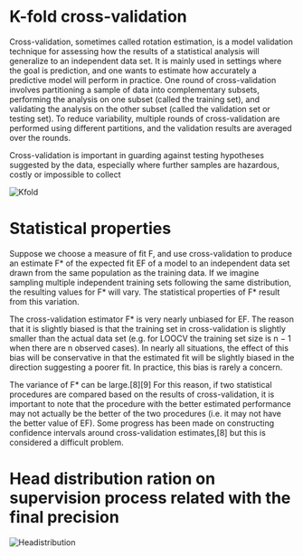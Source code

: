 K-fold cross-validation
======

Cross-validation, sometimes called rotation estimation, is a model validation technique for assessing how the results of a statistical analysis will generalize to an independent data set. 
It is mainly used in settings where the goal is prediction, and one wants to estimate how accurately a predictive model will perform in practice. One round of cross-validation involves partitioning a sample of data into complementary subsets, performing the analysis on one subset (called the training set),
and validating the analysis on the other subset (called the validation set or testing set). To reduce variability, multiple rounds of cross-validation are performed using different partitions, and the validation results are averaged over the rounds.

Cross-validation is important in guarding against testing hypotheses suggested by the data, especially where further samples are hazardous, costly or impossible to collect 

![Kfold](https://upload.wikimedia.org/wikipedia/commons/f/fc/4fold3class.jpg)


Statistical properties
======

Suppose we choose a measure of fit F, and use cross-validation to produce an estimate F* of the expected fit EF of a model to an independent data set drawn from the same population as the training data. If we imagine sampling multiple independent training sets following the same distribution, the resulting values for F* will vary. The statistical properties of F* result from this variation.

The cross-validation estimator F* is very nearly unbiased for EF. The reason that it is slightly biased is that the training set in cross-validation is slightly smaller than the actual data set (e.g. for LOOCV the training set size is n − 1 when there are n observed cases). In nearly all situations, the effect of this bias will be conservative in that the estimated fit will be slightly biased in the direction suggesting a poorer fit. In practice, this bias is rarely a concern.

The variance of F* can be large.[8][9] For this reason, if two statistical procedures are compared based on the results of cross-validation, it is important to note that the procedure with the better estimated performance may not actually be the better of the two procedures (i.e. it may not have the better value of EF). Some progress has been made on constructing confidence intervals around cross-validation estimates,[8] but this is considered a difficult problem.


Head distribution ration on supervision process related with the final precision
======

![Headistribution](https://github.com/rmaestre/K-fold-cross-validation/blob/master/results/results.png)
